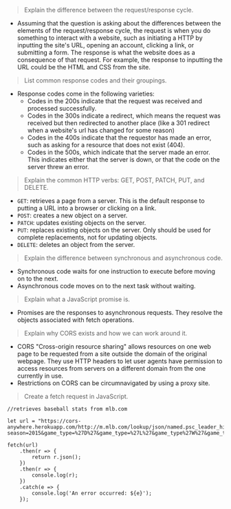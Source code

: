 >Explain the difference between the request/response cycle.
* Assuming that the question is asking about the differences between the elements of the request/response cycle, the request is when you do something to interact with a website, such as initiating a HTTP by inputting the site's URL, opening an account, clicking a link, or submitting a form. The response is what the website does as a consequence of that request. For example, the response to inputting the URL could be the HTML and CSS from the site.

>List common response codes and their groupings.
* Response codes come in the following varieties:
  * Codes in the 200s indicate that the request was received and processed successfully.
  * Codes in the 300s indicate a redirect, which means the request was received but then redirected to another place (like a 301 redirect when a website's url has changed for some reason)
  * Codes in the 400s indicate that the requestor has made an error, such as asking for a resource that does not exist (404).
  * Codes in the 500s, which indicate that the server made an error. This indicates either that the server is down, or that the code on the server threw an error.

>Explain the common HTTP verbs: GET, POST, PATCH, PUT, and DELETE.
* `GET`: retrieves a page from a server. This is the default response to putting a URL into a browser or clicking on a link.
* `POST`: creates a new object on a server.
* `PATCH`: updates existing objects on the server.
* `PUT`: replaces existing objects on the server. Only should be used for complete replacements, not for updating objects.
* `DELETE`: deletes an object from the server.

>Explain the difference between synchronous and asynchronous code.
* Synchronous code waits for one instruction to execute before moving on to the next.
* Asynchronous code moves on to the next task without waiting.

>Explain what a JavaScript promise is.
* Promises are the responses to asynchronous requests. They resolve the objects associated with fetch operations.

>Explain why CORS exists and how we can work around it.
* CORS "Cross-origin resource sharing" allows resources on one web page to be requested from a site outside the domain of the original webpage. They use HTTP headers to let user agents have permission to access resources from servers on a different domain from the one currently in use.
* Restrictions on CORS can be circumnavigated by using a proxy site.

>Create a fetch request in JavaScript.

```
//retrieves baseball stats from mlb.com

let url = "https://cors-anywhere.herokuapp.com/http://m.mlb.com/lookup/json/named.psc_leader_hit_hr_dist.bam?season=2015&game_type=%27D%27&game_type=%27L%27&game_type%27W%27&game_type=%27F%27&min_hip_count=15";

fetch(url)
    .then(r => {
        return r.json();
    })
    .then(r => {
        console.log(r);
    })
    .catch(e => {
        console.log('An error occurred: ${e}');
    });
```